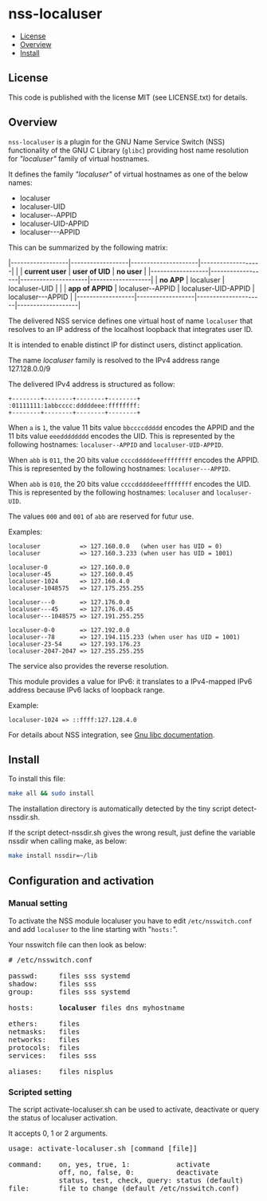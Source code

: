 # nss-localuser

- [License](#license)
- [Overview](#overview)
- [Install](#documentation)

## License

This code is published with the license MIT (see LICENSE.txt) for details.

## Overview

`nss-localuser` is a plugin for the GNU Name Service Switch (NSS)
functionality of the GNU C Library (`glibc`) providing host name
resolution for *"localuser"* family of virtual hostnames.

It defines the family  *"localuser"* of virtual hostnames as one of the
below names:

- localuser
- localuser-UID
- localuser--APPID
- localuser-UID-APPID
- localuser---APPID

This can be summarized by the following matrix:

  |------------------|------------------|---------------------|-------------------|
  |                  | **current user** | **user of UID**     | **no user**       |
  |------------------|------------------|---------------------|-------------------|
  | **no APP**       | localuser        | localuser-UID       |                   |
  | **app of APPID** | localuser--APPID | localuser-UID-APPID | localuser---APPID |
  |------------------|------------------|---------------------|-------------------|

The delivered NSS service defines one virtual host of name `localuser`
that resolves to an IP address of the localhost loopback that integrates
user ID.

It is intended to enable distinct IP for distinct users, distinct application.

The name *localuser* family is resolved to the IPv4 address range 127.128.0.0/9

The delivered IPv4 address is structured as follow:

```text
+--------+--------+--------+--------+
:01111111:1abbcccc:dddddeee:ffffffff:
+--------+--------+--------+--------+
```

When `a` is `1`, the value 11 bits value `bbccccddddd` encodes the APPID
and the 11 bits value `eeedddddddd` encodes the UID.
This is represented by the following hostnames: `localuser--APPID`
and `localuser-UID-APPID`.

When `abb` is `011`, the 20 bits value `ccccdddddeeeffffffff` encodes the APPID.
This is represented by the following hostnames: `localuser---APPID`.

When `abb` is `010`, the 20 bits value `ccccdddddeeeffffffff` encodes the UID.
This is represented by the following hostnames: `localuser`
and `localuser-UID`.

The values `000` and `001` of `abb` are reserved for futur use.

Examples:

```text
localuser           => 127.160.0.0   (when user has UID = 0)
localuser           => 127.160.3.233 (when user has UID = 1001)

localuser-0         => 127.160.0.0
localuser-45        => 127.160.0.45
localuser-1024      => 127.160.4.0
localuser-1048575   => 127.175.255.255

localuser---0       => 127.176.0.0
localuser---45      => 127.176.0.45
localuser---1048575 => 127.191.255.255

localuser-0-0       => 127.192.0.0
localuser--78       => 127.194.115.233 (when user has UID = 1001)
localuser-23-54     => 127.193.176.23
localuser-2047-2047 => 127.255.255.255
```

The service also provides the reverse resolution.

This module provides a value for IPv6: it translates to a IPv4-mapped IPv6 address
because IPv6 lacks of loopback range.

Example:

```text
localuser-1024 => ::ffff:127.128.4.0
```

For details about NSS integration, see
[Gnu libc documentation](https://www.gnu.org/software/libc/manual/html_node/Name-Service-Switch.html).

## Install

To install this file:

```sh
make all && sudo install
```

The installation directory is automatically detected by the tiny
script detect-nssdir.sh.

If the script detect-nssdir.sh gives the wrong result, just define the
variable nssdir when calling make, as below:

```sh
make install nssdir=~/lib
```

## Configuration and activation

### Manual setting

To activate the NSS module localuser you have to edit
`/etc/nsswitch.conf` and add `localuser` to the
line starting with "`hosts:`".

Your nsswitch file can then look as below:

<pre># /etc/nsswitch.conf

passwd:     files sss systemd
shadow:     files sss
group:      files sss systemd

hosts:      <b>localuser</b> files dns myhostname

ethers:     files
netmasks:   files
networks:   files
protocols:  files
services:   files sss

aliases:    files nisplus</pre>

### Scripted setting

The script activate-localuser.sh can be used to activate,
deactivate or query the status of localuser activation.

It accepts 0, 1 or 2 arguments.

<pre>usage: activate-localuser.sh [command [file]]

command:    on, yes, true, 1:           activate
            off, no, false, 0:          deactivate
            status, test, check, query: status (default)
file:       file to change (default /etc/nsswitch.conf)</pre>
